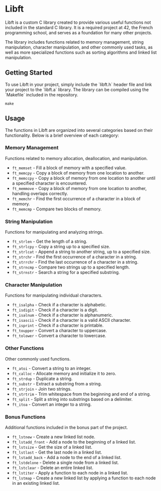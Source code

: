 <!DOCTYPE html>
<html>
<head>
</head>
<body>
	<h1>Libft</h1>
  <p>Libft is a custom C library created to provide various useful functions not included in the standard C library. It is a required project at 42, the French programming school, and serves as a foundation for many other projects.</p>

<p>The library includes functions related to memory management, string manipulation, character manipulation, and other commonly used tasks, as well as more specialized functions such as sorting algorithms and linked list manipulation.</p>

<h2>Getting Started</h2>

<p>To use Libft in your project, simply include the `libft.h` header file and link your project to the `libft.a` library. The library can be compiled using the `Makefile` included in the repository.</p>

<pre><code>make</code></pre>

<h2>Usage</h2>

<p>The functions in Libft are organized into several categories based on their functionality. Below is a brief overview of each category:</p>

<h3>Memory Management</h3>

<p>Functions related to memory allocation, deallocation, and manipulation.</p>

<ul>
	<li><code>ft_memset</code> - Fill a block of memory with a specified value.</li>
	<li><code>ft_memcpy</code> - Copy a block of memory from one location to another.</li>
	<li><code>ft_memccpy</code> - Copy a block of memory from one location to another until a specified character is encountered.</li>
	<li><code>ft_memmove</code> - Copy a block of memory from one location to another, handling overlaps correctly.</li>
	<li><code>ft_memchr</code> - Find the first occurrence of a character in a block of memory.</li>
	<li><code>ft_memcmp</code> - Compare two blocks of memory.</li>
</ul>

<h3>String Manipulation</h3>

<p>Functions for manipulating and analyzing strings.</p>

<ul>
	<li><code>ft_strlen</code> - Get the length of a string.</li>
	<li><code>ft_strlcpy</code> - Copy a string up to a specified size.</li>
	<li><code>ft_strlcat</code> - Append a string to another string, up to a specified size.</li>
	<li><code>ft_strchr</code> - Find the first occurrence of a character in a string.</li>
	<li><code>ft_strrchr</code> - Find the last occurrence of a character in a string.</li>
	<li><code>ft_strncmp</code> - Compare two strings up to a specified length.</li>
	<li><code>ft_strnstr</code> - Search a string for a specified substring.</li>
</ul>

<h3>Character Manipulation</h3>

<p>Functions for manipulating individual characters.</p>

<ul>
	<li><code>ft_isalpha</code> - Check if a character is alphabetic.</li>
	<li><code>ft_isdigit</code> - Check if a character is a digit.</li>
	<li><code>ft_isalnum</code> - Check if a character is alphanumeric.</li>
	<li><code>ft_isascii</code> - Check if a character is a valid ASCII character.</li>
	<li><code>ft_isprint</code> - Check if a character is printable.</li>
  <li><code>ft_toupper</code> - Convert a character to uppercase.</li>
  <li><code>ft_tolower</code> - Convert a character to lowercase.</li>
</ul>
 <h3>Other Functions</h3>

<p>Other commonly used functions.</p>

<ul>
	<li><code>ft_atoi</code> - Convert a string to an integer.</li>
	<li><code>ft_calloc</code> - Allocate memory and initialize it to zero.</li>
	<li><code>ft_strdup</code> - Duplicate a string.</li>
	<li><code>ft_substr</code> - Extract a substring from a string.</li>
	<li><code>ft_strjoin</code> - Join two strings.</li>
	<li><code>ft_strtrim</code> - Trim whitespace from the beginning and end of a string.</li>
	<li><code>ft_split</code> - Split a string into substrings based on a delimiter.</li>
	<li><code>ft_itoa</code> - Convert an integer to a string.</li>
</ul>

<h3>Bonus Functions</h3>

<p>Additional functions included in the bonus part of the project.</p>

<ul>
	<li><code>ft_lstnew</code> - Create a new linked list node.</li>
	<li><code>ft_lstadd_front</code> - Add a node to the beginning of a linked list.</li>
	<li><code>ft_lstsize</code> - Get the size of a linked list.</li>
	<li><code>ft_lstlast</code> - Get the last node in a linked list.</li>
	<li><code>ft_lstadd_back</code> - Add a node to the end of a linked list.</li>
	<li><code>ft_lstdelone</code> - Delete a single node from a linked list.</li>
	<li><code>ft_lstclear</code> - Delete an entire linked list.</li>
	<li><code>ft_lstiter</code> - Apply a function to each node in a linked list.</li>
	<li><code>ft_lstmap</code> - Create a new linked list by applying a function to each node in an existing linked list.</li>
</ul>
